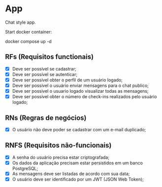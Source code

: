 # App

Chat style app.

Start docker container:

docker compose up -d

## RFs (Requisitos functionais)

- [x] Deve ser possível se cadastrar;
- [x] Deve ser possível se autenticar;
- [x] Deve ser possível obter o perfil de um usuário logado;
- [x] Deve ser possível o usuário enviar mensagens para o chat publico;
- [x] Deve ser possivel o usuario logado visualizar todas as mensagens;
- [x]  Deve ser possível obter o número de check-ins realizados pelo usuário logado;

## RNs (Regras de negócios)

- [x] O usuário não deve poder se cadastrar com um e-mail duplicado;

## RNFS (Requisitos não-funcionais)

- [x] A senha do usuário precisa estar criptografada;
- [X] Os dados da aplicação precisam estar persistidos em um banco PostgreSQL;
- [x] As mensagens deve ser listadas de acordo com sua data;
- [x] O usuário deve ser identificado por um JWT (JSON Web Token);